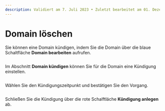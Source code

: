 ```yaml
---
description: Validiert am 7. Juli 2023 • Zuletzt bearbeitet am 01. Dezember 2023
---
```


# Domain löschen

Sie können eine Domain kündigen, indem Sie die Domain über die blaue Schaltfläche **Domain bearbeiten** aufrufen.&#x20;

<figure><img src="broken-reference" alt=""><figcaption></figcaption></figure>

Im Abschnitt **Domain kündigen** können Sie für die Domain eine Kündigung einstellen.

<figure><img src="broken-reference" alt=""><figcaption></figcaption></figure>

Wählen Sie den Kündigungszeitpunkt und bestätigen Sie den Vorgang.

<figure><img src="broken-reference" alt=""><figcaption></figcaption></figure>

Schließen Sie die Kündigung über die rote Schalftläche **Kündigung anlegen** ab.
